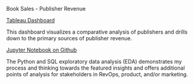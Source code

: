 Book Sales - Publisher Revenue

[Tableau Dashboard](https://elakew.github.io/book_sales_analysis/)

This dashboard visualizes a comparative analysis of publishers and drills down to the primary sources of publisher revenue. 

[Jupyter Notebook on Github]()

The Python and SQL exploratory data analysis (EDA) demonstrates my process and thinking towards the featured insights and offers additional points of analysis for stakeholders in RevOps, product, and/or marketing.
